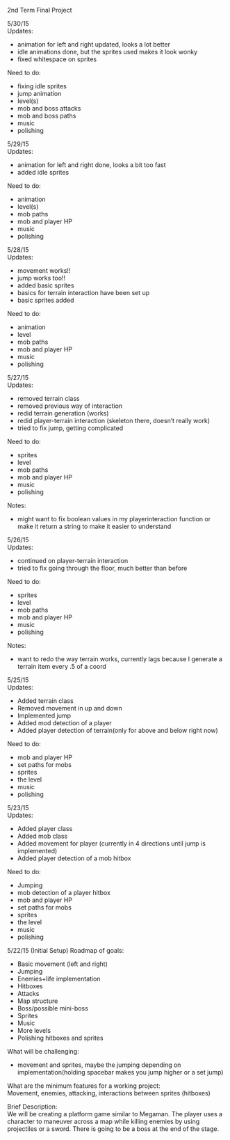 2nd Term Final Project    

5/30/15    
Updates:    
- animation for left and right updated, looks a lot better    
- idle animations done, but the sprites used makes it look wonky    
- fixed whitespace on sprites    

Need to do:    
- fixing idle sprites    
- jump animation    
- level(s)    
- mob and boss attacks    
- mob and boss paths    
- music    
- polishing    

5/29/15    
Updates:    
- animation for left and right done, looks a bit too fast    
- added idle sprites    

Need to do:    
- animation    
- level(s)    
- mob paths    
- mob and player HP    
- music    
- polishing    

5/28/15    
Updates:
- movement works!!    
- jump works too!!    
- added basic sprites    
- basics for terrain interaction have been set up    
- basic sprites added    

Need to do:    
- animation    
- level    
- mob paths    
- mob and player HP    
- music    
- polishing    


5/27/15    
Updates:    
- removed terrain class    
- removed previous way of interaction    
- redid terrain generation (works)    
- redid player-terrain interaction (skeleton there, doesn’t really work)    
- tried to fix jump, getting complicated    

Need to do:    
- sprites    
- level    
- mob paths    
- mob and player HP    
- music    
- polishing    

Notes:    
- might want to fix boolean values in my playerinteraction function or make it return a string to make it easier to understand    

5/26/15    
Updates:    
- continued on player-terrain interaction    
- tried to fix going through the floor, much better than before    

Need to do:    
- sprites    
- level    
- mob paths    
- mob and player HP    
- music    
- polishing    

Notes:    
- want to redo the way terrain works, currently lags because I generate a terrain item every .5 of a coord    

5/25/15    
Updates:    
- Added terrain class    
- Removed movement in up and down    
- Implemented jump    
- Added mod detection of a player    
- Added player detection of terrain(only for above and below right now)    

Need to do:    
- mob and player HP    
- set paths for mobs    
- sprites    
- the level    
- music    
- polishing    

5/23/15    
Updates:    
- Added player class    
- Added mob class    
- Added movement for player (currently in 4 directions until jump is implemented)    
- Added player detection of a mob hitbox    

Need to do:    
- Jumping     
- mob detection of a player hitbox
- mob and player HP    
- set paths for mobs    
- sprites    
- the level    
- music    
- polishing

5/22/15 (Initial Setup)
Roadmap of goals:    
- Basic movement (left and right)    
- Jumping    
- Enemies+life implementation    
- Hitboxes    
- Attacks    
- Map structure    
- Boss/possible mini-boss    
- Sprites    
- Music    
- More levels    
- Polishing hitboxes and sprites    

What will be challenging:    
- movement and sprites, maybe the jumping depending on implementation(holding spacebar makes you jump higher or a set jump)    

What are the minimum features for a working project:    
Movement, enemies, attacking, interactions between sprites (hitboxes)    


Brief Description:    
We will be creating a platform game similar to Megaman. The player uses a character to maneuver across a map while killing enemies by using projectiles or a sword. There is going to be a boss at the end of the stage.    
